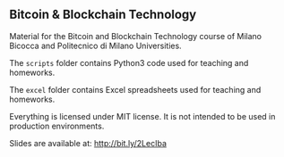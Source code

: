 ## Bitcoin & Blockchain Technology

Material for the Bitcoin and Blockchain Technology course of Milano Bicocca and Politecnico di Milano Universities.

The `scripts` folder contains Python3 code used for teaching and homeworks.

The `excel` folder contains Excel spreadsheets used for teaching and homeworks.

Everything is licensed under MIT license. It is not intended to be used in production environments.

 Slides are available at:
 http://bit.ly/2LecIba
